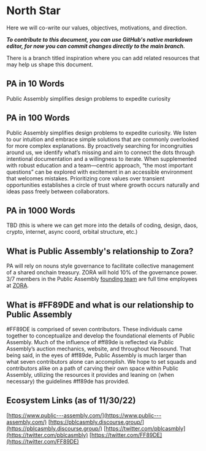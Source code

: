 # North Star
Here we will co-write our values, objectives, motivations, and direction.

***To contribute to this document, you can use GitHub's native markdown editor, for now you can commit changes directly to the main branch.***

There is a branch titled inspiration where you can add related resources that may help us shape this document.

## PA in 10 Words
Public Assembly simplifies design problems to expedite curiosity 

## PA in 100 Words
Public Assembly simplifies design problems to expedite curiosity. We listen to our intuition and embrace simple solutions that are commonly overlooked for more complex explanations. By proactively searching for incongruities around us, we identify what’s missing and aim to connect the dots through intentional documentation and a willingness to iterate. When supplemented with robust education and a team—centric approach, “the most important questions” can be explored with excitement in an accessible environment that welcomes mistakes. Prioritizing core values over transient opportunities establishes a circle of trust where growth occurs naturally and ideas pass freely between collaborators.

## PA in 1000 Words
TBD (this is where we can get more into the details of coding, design, daos, crypto, internet, async coord, orbital structure, etc.)

## What is Public Assembly's relationship to Zora?
PA will rely on nouns style governance to facilitate collective management of a shared onchain treasury. ZORA will hold 10% of the governance power. 3/7 members in the Public Assembly [founding team](https://twitter.com/FF89DE) are full time employees at [ZORA](https://twitter.com/ourZORA).

## What is #FF89DE and what is our relationship to Public Assembly

#FF89DE is comprised of seven contributors. These individuals came together to conceptualize and develop the foundational elements of Public Assembly. Much of the influence of #ff89de is reflected via Public Assembly’s auction mechanics, website, and throughout Neosound. That being said, in the eyes of #ff89de, Public Assembly is much larger than what seven contributors alone can accomplish. We hope to set squads and contributors alike on a path of carving their own space within Public Assembly, utilizing the resources it provides and leaning on (when necessary) the guidelines #ff89de has provided.

## Ecosystem Links (as of 11/30/22)
[https://www.public---assembly.com/](https://www.public---assembly.com/)
[https://pblcasmbly.discourse.group/](https://pblcasmbly.discourse.group/)
[https://twitter.com/pblcasmbly](https://twitter.com/pblcasmbly)
[https://twitter.com/FF89DE](https://twitter.com/FF89DE)







